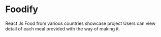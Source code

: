 # Foodify
React Js Food from various countries showcase project
Users can view detail of each meal provided with the way of making it.


